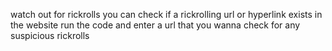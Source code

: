 watch out for rickrolls
you can check if a rickrolling url or hyperlink exists in the website
run the code and enter a url that you wanna check for any suspicious rickrolls
